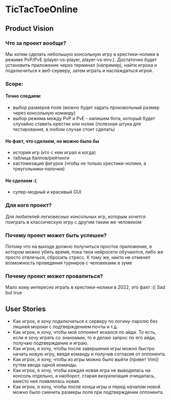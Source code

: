 # TicTacToeOnline

## Product Vision
### Что за проект вообще?
Мы хотим сделать небольшую консольную игру в крестики-нолики в режиме PvP/PvE (player-vs-player, player-vs-env.). Достаточно будет установить приложение через терминал (например), найти игрока и подключиться к веб-серверу, затем играть и наслаждаться игрой.

### Scope:
#### Точно следаем:
* выбор размеров поля (можно будет задать произвольный размер через консольную команду)
* выбор режима между PvP и PvE - напишем бота, который будет случайно ставить крестик или нолик (полезная штука для тестирования, в любом случае стоит сделать)

#### Не факт, что сделаем, но можно было бы
* история игр (кто с кем играл и когда)
* таблица баллов/рейтинги
* кастомизация фигурок (чтобы не только крестики-нолики, а треугольники-палочки)

#### Не сделаем :(
* супер-модный и красивый GUI

### Для кого проект?
Для любителей легковесных консольных игр, которым хочется поиграть в классическую игру с другим таким же человеком

### Почему проект может быть успешен?
Потому что на выходе должно получиться простое приложение, в котором можно убить время, пока твои нейросети обучаются, либо же просто отвлечься, сбросить стресс. К тому же, никто не отменял возможность проведения турниров с человеками в зуме

### Почему проект может провалиться?
Мало кому интересно играть в крестики-нолики в 2022, это факт :(( Sad but true

## User Stories
* Как игрок, я хочу подключаться к серверу по логину-паролю без лишней мороки с подтверждением почты и т.д.
* Как игрок, я хочу, чтобы мой оппонент искался по айди. То есть, если я хочу играть со знакомым, то я делаю запрос по его айди, получаю подтверждение и играю.
* Как игрок, я хочу, чтобы после завершения игры можно быстро начать новую игру, введя команду и получив согласия от оппонента.
* Как игрок, я хочу, чтобы из игры можно было выйти (привет Vim)) путем ввода одной команды.
* Как игрок, я хочу, чтобы каждая новая игра не выводилась на консоль отдельно, а наоборот, старая визуализация очищалась, вместо нее появлялась новая.
* Как игрок, я хочу, чтобы после конца игры и перед началом новой можно было сменить размеры поля при подтверждении оппонента.
